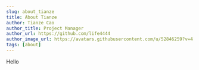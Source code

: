```yaml
---
slug: about_tianze
title: About Tianze
author: Tianze Cao
author_title: Project Manager
author_url: https://github.com/life4444
author_image_url: https://avatars.githubusercontent.com/u/52846259?v=4
tags: [about]
---
```


Hello
